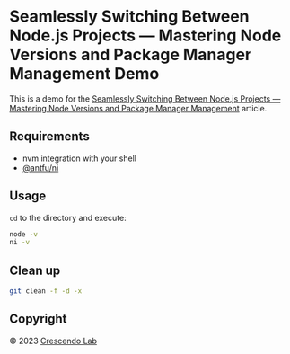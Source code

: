 # Seamlessly Switching Between Node.js Projects — Mastering Node Versions and Package Manager Management Demo

This is a demo for the [Seamlessly Switching Between Node.js Projects — Mastering Node Versions and Package Manager Management](https://medium.com/漸強實驗室-crescendo-lab-engineering-blog/seamlessly-switching-between-node-js-projects-34bea8f851b7) article.

## Requirements

- nvm integration with your shell
- [@antfu/ni](https://github.com/antfu/ni)

## Usage

`cd` to the directory and execute:

```bash
node -v
ni -v
```

## Clean up

```sh
git clean -f -d -x
```

## Copyright

©️ 2023 [Crescendo Lab](https://cresclab.com)
